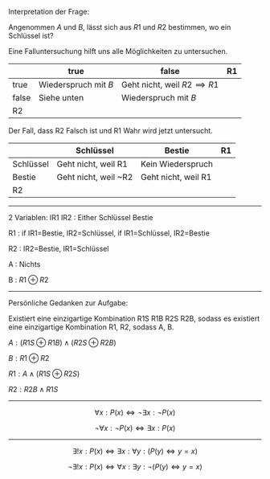 Interpretation der Frage:

Angenommen $A$ und $B$, lässt sich aus $R1$ und $R2$ bestimmen, wo ein Schlüssel ist?

Eine Falluntersuchung hilft uns alle Möglichkeiten zu untersuchen.

|       | true                 | false                             | R1  |
| ----- | -------------------- | --------------------------------- | --- |
| true  | Wiederspruch mit $B$ | Geht nicht, weil $R2 \implies R1$ |     |
| false | Siehe unten          | Wiederspruch mit $B$              |     |
| R2    |                      |                                   |     |

Der Fall, dass R2 Falsch ist und R1 Wahr wird jetzt untersucht.

|           | Schlüssel            | Bestie              | R1  |
| --------- | -------------------- | ------------------- | --- |
| Schlüssel | Geht nicht, weil R1  | Kein Wiederspruch   |     |
| Bestie    | Geht nicht, weil ~R2 | Geht nicht, weil R1 |     |
| R2        |                      |                     |     |

---

2 Variablen: IR1 IR2 : Either Schlüssel Bestie

R1 : if IR1=Bestie, IR2=Schlüssel, if IR1=Schlüssel, IR2=Bestie

R2 : IR2=Bestie, IR1=Schlüssel

A : Nichts

B : $R1\oplus R2$

---

Persönliche Gedanken zur Aufgabe:

Existiert eine einzigartige Kombination R1S R1B R2S R2B, sodass es existiert eine einzigartige Kombination R1, R2, sodass A, B.

$A : (R1S\oplus R1B)\land(R2S\oplus R2B)$

$B : R1\oplus R2$

$R1 : A\land(R1S\oplus R2S)$

$R2 : R2B\land R1S$

---

$$\forall x:P(x)\iff\neg\exists x:\neg P(x)$$

$$\neg\forall x: \neg P(x)\iff\exists x: P(x)$$

---

$$\exists!x:P(x)\iff\exists x:\forall y:(P(y)\iff y=x)$$

$$\neg\exists!x:P(x)\iff\forall x:\exists y:\neg(P(y)\iff y=x)$$